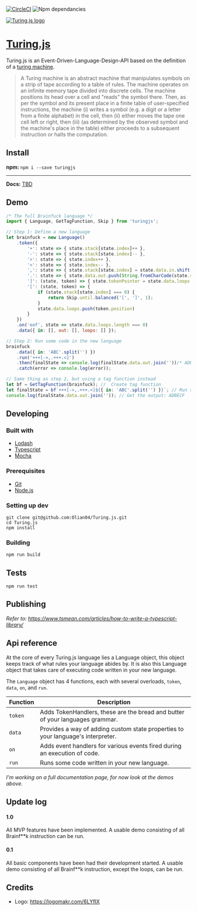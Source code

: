 [![CircleCI](https://circleci.com/gh/Olian04/Turing.js/tree/master.svg?style=shield&circle-token=b901a939d226b2f1a28e5d2823983da26854ea98)](https://circleci.com/gh/Olian04/Turing.js/tree/master)
![Npm dependancies](https://david-dm.org/olian04/turing.js.svg)

[![Turing.js logo](https://i.imgur.com/Y2g0yiA.png)](https://olian04.github.io/Turing.js/)

# [Turing.js](https://olian04.github.io/Turing.js/)
Turing.js is an Event-Driven-Language-Design-API based on the definition of a  [turing machine](https://en.wikipedia.org/wiki/Turing_machine).

> A Turing machine is an abstract machine that manipulates symbols on a strip of tape according to a table of rules.
> The machine operates on an infinite memory tape divided into discrete cells. The machine positions its head over a cell and "reads"  the symbol there. Then, as per the symbol and its present place in a finite table of user-specified instructions, the machine (i) writes a symbol (e.g. a digit or a letter from a finite alphabet) in the cell, then (ii) either moves the tape one cell left or right, then (iii) (as determined by the observed symbol and the machine's place in the table) either proceeds to a subsequent instruction or halts the computation.

## Install

__npm:__ `npm i --save turingjs`

---

__Docs:__ [TBD](#api-reference)

## Demo

```js
/* The full Brainfuck language */
import { Language, GetTagFunction, Skip } from 'turingjs';

// Step 1: Define a new language
let brainfuck = new Language()
    .token({
        '+': state => { state.stack[state.index]++ },
        '-': state => { state.stack[state.index]-- },
        '>': state => { state.index++ },
        '<': state => { state.index-- },
        ',': state => { state.stack[state.index] = state.data.in.shift().charCodeAt(0) },
        '.': state => { state.data.out.push(String.fromCharCode(state.stack[state.index])) },
        ']': (state, token) => { state.tokenPointer = state.data.loops.pop() - 1 },
        '[': (state, token) => {
            if (state.stack[state.index] === 0) {
                return Skip.until.balanced('[', ']', 1);
            }
            state.data.loops.push(token.position)
        }
    })
    .on('eof', state => state.data.loops.length === 0)
    .data({ in: [], out: [], loops: [] });

// Step 2: Run some code in the new language    
brainfuck
    .data({ in: 'ABC'.split('') })
    .run('+++[->,.+++.<]')
    .then(finalState => console.log(finalState.data.out.join(''))/* ADBECF */)
    .catch(error => console.log(error));

// Same thing as step 2, but using a tag function instead
let bf = GetTagFunction(brainfuck); //  Create tag function
let finalState = bf`+++[->,.+++.<]${{ in: 'ABC'.split('') }}`; // Run some code
console.log(finalState.data.out.join('')); // Get the output: ADBECF 
```

## Developing

### Built with

* [Lodash](https://lodash.com/)
* [Typescript](https://www.typescriptlang.org/)
* [Mocha](https://mochajs.org/)

### Prerequisites

* [Git](https://git-scm.com/)
* [Node.js](https://nodejs.org/en/)

### Setting up dev

```
git clone git@github.com:Olian04/Turing.js.git
cd Turing.js
npm install
```

### Building

`npm run build`

## Tests 

`npm run test`

## Publishing

_Refer to: https://www.tsmean.com/articles/how-to-write-a-typescript-library/_

## Api reference

At the core of every Turing.js language lies a Language object, this object keeps track of what rules your language abides by. It is also this Language object that takes care of executing code written in your new language.

The `Language` object has 4 functions, each with several overloads, `token`, `data`, `on`, and `run`.

Function | Description
------|------------
`token` | Adds TokenHandlers, these are the bread and butter of your languages grammar.
`data` | Provides a way of adding custom state properties to your language's interpreter.
`on` | Adds event handlers for various events fired during an execution of code.
`run` | Runs some code written in your new language.

_I'm working on a full documentation page, for now look at the demos above._

## Update log

#### 1.0
All MVP features have been implemented.
A usable demo consisting of all Brainf**k instruction can be run.

#### 0.1
All basic components have been had their development started.
A usable demo consisting of all Brainf**k instruction, except the loops, can be run.

## Credits
* Logo: https://logomakr.com/6LYfIX
